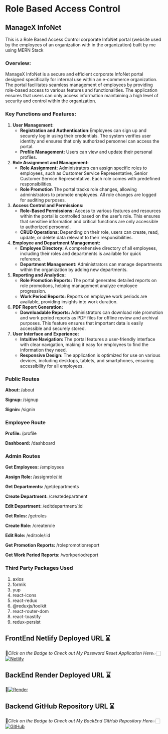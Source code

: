 <h1>Role Based Access Control</h1>
<h2>ManageX InfoNet</h2>
<p>This is a Role Based Access Control corporate InfoNet portal (website used by the employees of an organization with in the organization) built by me using MERN Stack</p>
<h3>Overview:</h3>
<p>ManageX InfoNet is a secure and efficient corporate InfoNet portal designed specifically for internal use within an e-commerce organization. The portal facilitates seamless  management of employees by providing role-based access to various features and functionalities. The application ensures that users can only access information maintaining a high level of security and control within the organization.</p>
<h3>Key Functions and Features:</h3>
<ol>
  <li><b>User Management:</b>
  <ul>
    <li><b>Registration and Authentication:</b>Employees can sign up and securely log in using their credentials. The system verifies user identity and ensures that only authorized personnel can access the portal.</li>
      <li><b>Profile Management:</b> Users can view and update their personal profiles.</li>
  </ul>
  </li>
    <li>
      <b>Role Assignment and Management:</b>
      <ul>
        <li>
          <b>Role Assignment:</b>
          Administrators can assign specific roles to employees, such as Customer Service Representative, Senior Customer Service Representative. Each role comes with predefined responsibilities.
        </li>
        <li>
          <b>Role Promotion</b>
          The portal tracks role changes, allowing administrators to promote employees. All role changes are logged for auditing purposes.
        </li>
      </ul>
    </li>
  <li>
    <b>Access Control and Permissions:</b>
    <ul>
      <li>
        <b>Role-Based Permissions: </b>
        Access to various features and resources within the portal is controlled based on the user’s role. This ensures that sensitive information and critical functions are only accessible to authorized personnel.
      </li>
    <li>
      <b>CRUD Operations: </b>
      Depending on their role, users can create, read, update, or delete data relevant to their responsibilities.
    </li>
    </ul>
  </li>
  <li>
    <b>Employee and Department Management:</b>
    <ul>
      <li>
        <b>Employee Directory: </b>
        A comprehensive directory of all employees, including their roles and departments is available for quick reference.
      </li>
      <li>
        <b>Department Management: </b>
        Administrators can manage departments within the organization by adding new departments.
      </li>
    </ul>
  </li>
  <li>
    <b>Reporting and Analytics:</b>
    <ul>
      <li>
        <b>Role Promotion Reports: </b>
        The portal generates detailed reports on role promotions, helping management analyze employee progression.
      </li>
      <li>
        <b>Work Period Reports: </b>
        Reports on employee work periods are available, providing insights into work duration.
      </li>
    </ul>
  </li>
  <li>
    <b>PDF Report Generation:</b>
    <ul>
      <li>
        <b>Downloadable Reports: </b>
        Administrators can download role promotion and work period reports as PDF files for offline review and archival purposes. This feature ensures that important data is easily accessible and securely stored.
      </li>
    </ul>
  </li>
  <li>
    <b>User Interface and Experience:</b>
    <ul>
      <li>
        <b>Intuitive Navigation: </b>
        The portal features a user-friendly interface with clear navigation, making it easy for employees to find the information they need.
      </li>
      <li>
        <b>Responsive Design: </b>
        The application is optimized for use on various devices, including desktops, tablets, and smartphones, ensuring accessibility for all employees.
      </li>
    </ul>
  </li>
</ol>
<h3>Public Routes</h3>
<p><b>About: </b>/about</p>
<p><b>Signup: </b>/signup</p>
<p><b>Signin: </b>/signin</p>
<h3>Employee Route</h3>
<p><b>Profile: </b>/profile</p>
<p><b>Dashboard: </b>/dashboard</p>
<h3>Admin Routes</h3>
<p><b>Get Employees: </b>/employees</p>
<p><b>Assign Role: </b>/assignrole/:id</p>
<p><b>Get Departments: </b>/getdepartments</p>
<p><b>Create Department: </b>/createdepartment</p>
<p><b>Edit Department: </b>/editdepartment/:id</p>
<p><b>Get Roles: </b>/getroles</p>
<p><b>Create Role: </b>/createrole</p>
<p><b>Edit Role: </b>/editrole/:id</p>
<p><b>Get Promotion Reports: </b>/rolepromotionreport</p>
<p><b>Get Work Period Reports: </b>/workperiodreport</p>
<h3>Third Party Packages Used</h3>
<ol>
  <li>axios</li>
  <li>formik</li>
  <li>yup</li>
  <li>react-icons</li>
  <li>react-redux</li>  
  <li>@reduxjs/toolkit</li>
  <li>react-router-dom</li>
  <li>react-toastify</li>
  <li>redux-persist</li>
</ol>

## FrontEnd Netlify Deployed URL ⌛

🔸*Click on the Badge to Check out My Password Reset Application Here*👉🏻 [![Netlify](https://img.shields.io/badge/netlify-%23000000.svg?style=for-the-badge&logo=netlify&logoColor=#00C7B7)](https://lambent-kulfi-76a377.netlify.app)

## BackEnd Render Deployed URL ⌛
🔸[![Render](https://img.shields.io/badge/Render-%46E3B7.svg?style=for-the-badge&logo=render&logoColor=white)](https://capestone-be.onrender.com)

## Backend GitHub Repository URL ⌛
🔸*Click on the Badge to Check out My BackEnd GitHub Repository Here*👉🏻[![GitHub](https://img.shields.io/badge/github-%23121011.svg?style=for-the-badge&logo=github&logoColor=white)](https://github.com/Aravindhan-K97/Capestone-BE)

